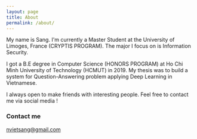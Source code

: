 ```yaml
---
layout: page
title: About
permalink: /about/
---
```


My name is Sang. I'm currently a Master Student at the University of Limoges, France (CRYPTIS PROGRAM). The major I focus on is Information Security.

I got a B.E degree in Computer Science (HONORS PROGRAM) at Ho Chi Minh University of Technology (HCMUT) in 2019. My thesis was to build a system for Question-Answering problem applying Deep Learning in Vietnamese.

I always open to make friends with interesting people. Feel free to contact me via social media !

### Contact me

[nvietsang@gmail.com](mailto:nvietsang@gmail.com)